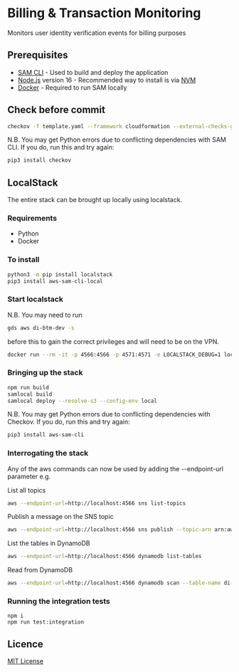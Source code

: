 # Billing & Transaction Monitoring

Monitors user identity verification events for billing purposes

## Prerequisites

- [SAM CLI](https://docs.aws.amazon.com/serverless-application-model/latest/developerguide/serverless-sam-cli-install.html) - Used to build and deploy the application
- [Node.js](https://nodejs.org/en/) version 16 - Recommended way to install is via [NVM](https://github.com/nvm-sh/nvm)
- [Docker](https://docs.docker.com/get-docker/) - Required to run SAM locally

## Check before commit
```sh
checkov -f template.yaml --framework cloudformation --external-checks-git git@github.com:alphagov/di-devplatform-checkov-hook.git//src/gds_digitalidentity_checkovhook/custom_policies
```
N.B. You may get Python errors due to conflicting dependencies with SAM CLI. If you do, run this and try again:
```sh
pip3 install checkov
```

## LocalStack
The entire stack can be brought up locally using localstack.

### Requirements
- Python
- Docker

### To install
```sh
python3 -m pip install localstack
pip3 install aws-sam-cli-local
```

### Start localstack
N.B. You may need to run
```sh
gds aws di-btm-dev -s 
```
before this to gain the correct privileges and will need to be on the VPN.

```sh
docker run --rm -it -p 4566:4566 -p 4571:4571 -e LOCALSTACK_DEBUG=1 localstack/localstack
```

### Bringing up the stack
```sh
npm run build
samlocal build
samlocal deploy --resolve-s3 --config-env local
```
N.B. You may get Python errors due to conflicting dependencies with Checkov. If you do, run this and try again:
```sh
pip3 install aws-sam-cli
```

### Interrogating the stack
Any of the aws commands can now be used by adding the --endpoint-url parameter e.g.

List all topics
```sh
aws --endpoint-url=http://localhost:4566 sns list-topics
```

Publish a message on the SNS topic
```sh
aws --endpoint-url=http://localhost:4566 sns publish --topic-arn arn:aws:sns:eu-west-2:000000000000:TestTxMATopic --message '{"event_name":"EVENT_1", "event_id": "1234", "component_id": "TEST_COMP", "timestamp": 1342433}'
```

List the tables in DynamoDB
```sh
aws --endpoint-url=http://localhost:4566 dynamodb list-tables
```

Read from DynamoDB
```sh
aws --endpoint-url=http://localhost:4566 dynamodb scan --table-name di-btm-StorageTable-174d2ccf 
```

### Running the integration tests
````
npm i
npm run test:integration

````
## Licence

[MIT License](LICENCE)
